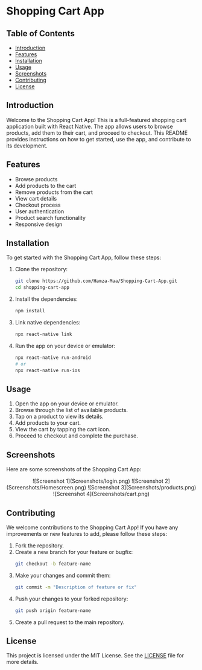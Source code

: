 # Shopping Cart App

## Table of Contents

- [Introduction](#introduction)
- [Features](#features)
- [Installation](#installation)
- [Usage](#usage)
- [Screenshots](#screenshots)
- [Contributing](#contributing)
- [License](#license)

## Introduction

Welcome to the Shopping Cart App! This is a full-featured shopping cart application built with React Native. The app allows users to browse products, add them to their cart, and proceed to checkout. This README provides instructions on how to get started, use the app, and contribute to its development.

## Features

- Browse products
- Add products to the cart
- Remove products from the cart
- View cart details
- Checkout process
- User authentication
- Product search functionality
- Responsive design

## Installation

To get started with the Shopping Cart App, follow these steps:

1. Clone the repository:
    ```bash
    git clone https://github.com/Hamza-Maa/Shopping-Cart-App.git
    cd shopping-cart-app
    ```

2. Install the dependencies:
    ```bash
    npm install
    ```

3. Link native dependencies:
    ```bash
    npx react-native link
    ```

4. Run the app on your device or emulator:
    ```bash
    npx react-native run-android
    # or
    npx react-native run-ios
    ```

## Usage

1. Open the app on your device or emulator.
2. Browse through the list of available products.
3. Tap on a product to view its details.
4. Add products to your cart.
5. View the cart by tapping the cart icon.
6. Proceed to checkout and complete the purchase.

## Screenshots
Here are some screenshots of the Shopping Cart App:
<p align="center">
![Screenshot 1](Screenshots/login.png)
![Screenshot 2](Screenshots/Homescreen.png)
![Screenshot 3](Screenshots/products.png)
![Screenshot 4](Screenshots/cart.png)
</p>

## Contributing

We welcome contributions to the Shopping Cart App! If you have any improvements or new features to add, please follow these steps:

1. Fork the repository.
2. Create a new branch for your feature or bugfix:
    ```bash
    git checkout -b feature-name
    ```
3. Make your changes and commit them:
    ```bash
    git commit -m "Description of feature or fix"
    ```
4. Push your changes to your forked repository:
    ```bash
    git push origin feature-name
    ```
5. Create a pull request to the main repository.

## License

This project is licensed under the MIT License. See the [LICENSE](LICENSE) file for more details.
